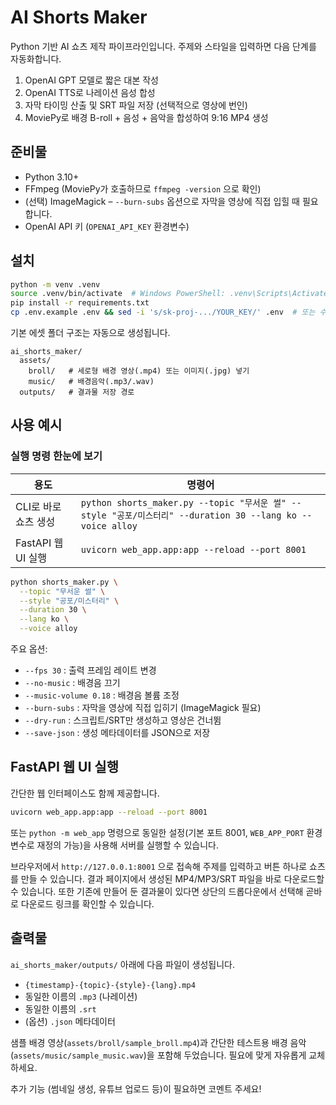 # AI Shorts Maker

Python 기반 AI 쇼츠 제작 파이프라인입니다. 주제와 스타일을 입력하면 다음 단계를 자동화합니다.

1. OpenAI GPT 모델로 짧은 대본 작성
2. OpenAI TTS로 나레이션 음성 합성
3. 자막 타이밍 산출 및 SRT 파일 저장 (선택적으로 영상에 번인)
4. MoviePy로 배경 B-roll + 음성 + 음악을 합성하여 9:16 MP4 생성

## 준비물

- Python 3.10+
- FFmpeg (MoviePy가 호출하므로 `ffmpeg -version` 으로 확인)
- (선택) ImageMagick – `--burn-subs` 옵션으로 자막을 영상에 직접 입힐 때 필요합니다.
- OpenAI API 키 (`OPENAI_API_KEY` 환경변수)

## 설치

```bash
python -m venv .venv
source .venv/bin/activate  # Windows PowerShell: .venv\Scripts\Activate.ps1
pip install -r requirements.txt
cp .env.example .env && sed -i 's/sk-proj-.../YOUR_KEY/' .env  # 또는 수동 편집
```


기본 에셋 폴더 구조는 자동으로 생성됩니다.

```
ai_shorts_maker/
  assets/
    broll/   # 세로형 배경 영상(.mp4) 또는 이미지(.jpg) 넣기
    music/   # 배경음악(.mp3/.wav)
  outputs/   # 결과물 저장 경로
```

## 사용 예시

### 실행 명령 한눈에 보기

| 용도 | 명령어 |
| --- | --- |
| CLI로 바로 쇼츠 생성 | `python shorts_maker.py --topic "무서운 썰" --style "공포/미스터리" --duration 30 --lang ko --voice alloy` |
| FastAPI 웹 UI 실행 | `uvicorn web_app.app:app --reload --port 8001` |

```bash
python shorts_maker.py \
  --topic "무서운 썰" \
  --style "공포/미스터리" \
  --duration 30 \
  --lang ko \
  --voice alloy
```

주요 옵션:

- `--fps 30` : 출력 프레임 레이트 변경
- `--no-music` : 배경음 끄기
- `--music-volume 0.18` : 배경음 볼륨 조정
- `--burn-subs` : 자막을 영상에 직접 입히기 (ImageMagick 필요)
- `--dry-run` : 스크립트/SRT만 생성하고 영상은 건너뜀
- `--save-json` : 생성 메타데이터를 JSON으로 저장

## FastAPI 웹 UI 실행

간단한 웹 인터페이스도 함께 제공합니다.

```bash
uvicorn web_app.app:app --reload --port 8001
```

또는 `python -m web_app` 명령으로 동일한 설정(기본 포트 8001, `WEB_APP_PORT` 환경 변수로 재정의 가능)을 사용해 서버를 실행할 수 있습니다.

브라우저에서 `http://127.0.0.1:8001` 으로 접속해 주제를 입력하고 버튼 하나로 쇼츠를 만들 수 있습니다. 결과 페이지에서 생성된 MP4/MP3/SRT 파일을 바로 다운로드할 수 있습니다.
또한 기존에 만들어 둔 결과물이 있다면 상단의 드롭다운에서 선택해 곧바로 다운로드 링크를 확인할 수 있습니다.

## 출력물

`ai_shorts_maker/outputs/` 아래에 다음 파일이 생성됩니다.

- `{timestamp}-{topic}-{style}-{lang}.mp4`
- 동일한 이름의 `.mp3` (나레이션)
- 동일한 이름의 `.srt`
- (옵션) `.json` 메타데이터

샘플 배경 영상(`assets/broll/sample_broll.mp4`)과 간단한 테스트용 배경 음악(`assets/music/sample_music.wav`)을 포함해 두었습니다. 필요에 맞게 자유롭게 교체하세요.

추가 기능 (썸네일 생성, 유튜브 업로드 등)이 필요하면 코멘트 주세요!

